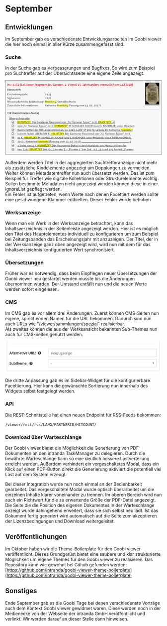 # September

## Entwicklungen

Im September gab es verschiedenste Entwicklungsarbeiten im Goobi viewer die hier noch einmal in aller Kürze zusammengefasst sind.

### Suche

In der Suche gab es Verbesserungen und Bugfixes. So wird zum Beispiel pro Suchtreffer auf der Übersichtsseite eine eigene Zeile angezeigt.

![Suchtreffer auf der &#xDC;bersichtsseite](../.gitbook/assets/2017-09-search-results-overview-page.png)

Außerdem werden Titel in der aggregierten Suchtrefferanzeige nicht mehr als zusätzliche Kindelemente angezeigt um Dopplungen zu vermeiden.  
Weiter können Metadatentreffer nun auch übersetzt werden. Das ist zum Beispiel für Treffer wie digitale Kollektionen oder Strukturelemente wichtig. Sollen bestimmte Metadaten nicht angezeigt werden können diese in einer ignoreList gepflegt werden.  
Ein Fehler ist aufgetreten, wenn Werte nach denen Facettiert werden sollte eine geschwungene Klammer enthielten. Dieser Fehler wurde behoben

### Werksanzeige

Wenn man ein Werk in der Werksanzeige betrachtet, kann das Inhaltsverzeichnis in der Seitenleiste angezeigt werden. Hier ist es möglich den Titel des Hauptelementes individuell zu konfigurieren um zum Beispiel bei Zeitungsbänden das Erscheinungsjahr mit anzuzeigen. Der Titel, der in der Werksanzeige ganz oben angezeigt wird, wird nun mit dem für das Inhaltsverzeichnis konfigurierten Wert synchronisiert.

### Übersetzungen

Früher war es notwendig, dass beim Einpflegen neuer Übersetzungen der Goobi viewer neu gestartet werden musste bis die Änderungen übernommen wurden. Der Umstand entfällt nun und die neuen Werte werden sofort eingelesen.

### CMS

Im CMS gab es vor allem drei Änderungen. Zuerst können CMS-Seiten nun eigene, sprechenden Namen für die URL bekommen. Dadurch sind nun auch URLs wie "/viewer/sammlungen/spezial" realisierbar.  
Als zweites können die aus der Werksansicht bekannten Sub-Themes nun auch für CMS-Seiten genutzt werden.

![Sprechende URLs und Subthemes f&#xFC;r CMS Seiten](../.gitbook/assets/2017-09-custom-urls-for-cms-pages.png)

Die dritte Anpassung gab es im Sidebar-Widget für die konfigurierbare Facettierung. Hier kann die gewünschte Sortierung nun innerhalb des Widgets selbst festgelegt werden.

### API

Die REST-Schnittstelle hat einen neuen Endpoint für RSS-Feeds bekommen:

```text
/viewer/rest/rss/LANG/PARTNERID/HITCOUNT/
```

### Download über Warteschlange

Der Goobi viewer bietet die Möglichkeit die Generierung von PDF-Dokumenten an den intranda TaskManager zu delegieren. Durch die bewährte Warteschlange kann so eine deutlich bessere Lastverteilung erreicht werden. Außerdem verhindert ein vorgeschaltetes Modal, dass ein Klick auf einen PDF-Button direkt die Generierung aktiviert die potentiell viel Last auf dem System erzeugt.

Bei dieser Integration wurde nun noch einmal an der Bedienbarkeit gearbeitet. Das vorgeschaltete Modal wurde optisch überarbeitet um die einzelnen Inhalte klarer voneinander zu trennen. Im oberen Bereich wird nun auch ein Richtwert für die zu erwartende Größe der PDF-Datei angezeigt. Die Seite die die Position des eigenen Dokumentes in der Warteschlange anzeigt wurde dahingehend erweitert, dass sie sich selbst neu lädt. Ist das Dokument fertig generiert wird automatisch auf die Seite zum akzeptieren der Lizenzbedingungen und Download weitergeleitet.

## Veröffentlichungen

Im Oktober haben wir die Theme-Boilerplate für den Goobi viewer veröffentlicht. Dieses Grundgerüst bietet eine saubere und klar strukturierte Möglichkeit um eigene Themes für den Goobi viewer zu realisieren. Das Repository kann wie gewohnt bei Github gefunden werden:  
[https://github.com/intranda/goobi-viewer-theme-boilerplate](https://github.com/intranda/goobi-viewer-theme-boilerplate)

## Sonstiges

Ende September gab es die Goobi Tage bei denen verschiedenste Vorträge auch dem Kontext Goobi viewer gewidmet waren. Diese werden noch in der Medienecke von der Webseite der intranda GmbH veröffentlicht und verlinkt. Wir werden darauf an dieser Stelle dann hinweisen.

